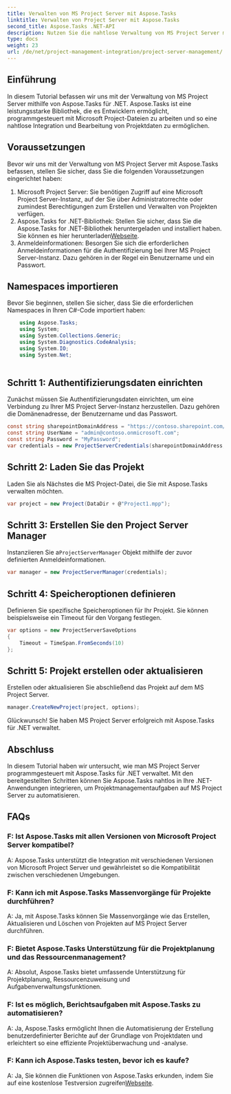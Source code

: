 ```yaml
---
title: Verwalten von MS Project Server mit Aspose.Tasks
linktitle: Verwalten von Project Server mit Aspose.Tasks
second_title: Aspose.Tasks .NET-API
description: Nutzen Sie die nahtlose Verwaltung von MS Project Server mit Aspose.Tasks für .NET. Automatisieren Sie Projektaufgaben mühelos.
type: docs
weight: 23
url: /de/net/project-management-integration/project-server-management/
---
```

## Einführung
In diesem Tutorial befassen wir uns mit der Verwaltung von MS Project Server mithilfe von Aspose.Tasks für .NET. Aspose.Tasks ist eine leistungsstarke Bibliothek, die es Entwicklern ermöglicht, programmgesteuert mit Microsoft Project-Dateien zu arbeiten und so eine nahtlose Integration und Bearbeitung von Projektdaten zu ermöglichen.
## Voraussetzungen
Bevor wir uns mit der Verwaltung von MS Project Server mit Aspose.Tasks befassen, stellen Sie sicher, dass Sie die folgenden Voraussetzungen eingerichtet haben:
1. Microsoft Project Server: Sie benötigen Zugriff auf eine Microsoft Project Server-Instanz, auf der Sie über Administratorrechte oder zumindest Berechtigungen zum Erstellen und Verwalten von Projekten verfügen.
2.  Aspose.Tasks for .NET-Bibliothek: Stellen Sie sicher, dass Sie die Aspose.Tasks for .NET-Bibliothek heruntergeladen und installiert haben. Sie können es hier herunterladen[Webseite](https://releases.aspose.com/tasks/net/).
3. Anmeldeinformationen: Besorgen Sie sich die erforderlichen Anmeldeinformationen für die Authentifizierung bei Ihrer MS Project Server-Instanz. Dazu gehören in der Regel ein Benutzername und ein Passwort.
## Namespaces importieren
Bevor Sie beginnen, stellen Sie sicher, dass Sie die erforderlichen Namespaces in Ihren C#-Code importiert haben:
```csharp
    using Aspose.Tasks;
    using System;
    using System.Collections.Generic;
    using System.Diagnostics.CodeAnalysis;
    using System.IO;
    using System.Net;
    
```
## Schritt 1: Authentifizierungsdaten einrichten
Zunächst müssen Sie Authentifizierungsdaten einrichten, um eine Verbindung zu Ihrer MS Project Server-Instanz herzustellen. Dazu gehören die Domänenadresse, der Benutzername und das Passwort.
```csharp
const string sharepointDomainAddress = "https://contoso.sharepoint.com/sites/pwa";
const string UserName = "admin@contoso.onmicrosoft.com";
const string Password = "MyPassword";
var credentials = new ProjectServerCredentials(sharepointDomainAddress, UserName, Password);
```
## Schritt 2: Laden Sie das Projekt
Laden Sie als Nächstes die MS Project-Datei, die Sie mit Aspose.Tasks verwalten möchten.
```csharp
var project = new Project(DataDir + @"Project1.mpp");
```
## Schritt 3: Erstellen Sie den Project Server Manager
 Instanziieren Sie a`ProjectServerManager` Objekt mithilfe der zuvor definierten Anmeldeinformationen.
```csharp
var manager = new ProjectServerManager(credentials);
```
## Schritt 4: Speicheroptionen definieren
Definieren Sie spezifische Speicheroptionen für Ihr Projekt. Sie können beispielsweise ein Timeout für den Vorgang festlegen.
```csharp
var options = new ProjectServerSaveOptions
{
    Timeout = TimeSpan.FromSeconds(10)
};
```
## Schritt 5: Projekt erstellen oder aktualisieren
Erstellen oder aktualisieren Sie abschließend das Projekt auf dem MS Project Server.
```csharp
manager.CreateNewProject(project, options);
```
Glückwunsch! Sie haben MS Project Server erfolgreich mit Aspose.Tasks für .NET verwaltet.

## Abschluss
In diesem Tutorial haben wir untersucht, wie man MS Project Server programmgesteuert mit Aspose.Tasks für .NET verwaltet. Mit den bereitgestellten Schritten können Sie Aspose.Tasks nahtlos in Ihre .NET-Anwendungen integrieren, um Projektmanagementaufgaben auf MS Project Server zu automatisieren.
## FAQs
### F: Ist Aspose.Tasks mit allen Versionen von Microsoft Project Server kompatibel?
A: Aspose.Tasks unterstützt die Integration mit verschiedenen Versionen von Microsoft Project Server und gewährleistet so die Kompatibilität zwischen verschiedenen Umgebungen.
### F: Kann ich mit Aspose.Tasks Massenvorgänge für Projekte durchführen?
A: Ja, mit Aspose.Tasks können Sie Massenvorgänge wie das Erstellen, Aktualisieren und Löschen von Projekten auf MS Project Server durchführen.
### F: Bietet Aspose.Tasks Unterstützung für die Projektplanung und das Ressourcenmanagement?
A: Absolut, Aspose.Tasks bietet umfassende Unterstützung für Projektplanung, Ressourcenzuweisung und Aufgabenverwaltungsfunktionen.
### F: Ist es möglich, Berichtsaufgaben mit Aspose.Tasks zu automatisieren?
A: Ja, Aspose.Tasks ermöglicht Ihnen die Automatisierung der Erstellung benutzerdefinierter Berichte auf der Grundlage von Projektdaten und erleichtert so eine effiziente Projektüberwachung und -analyse.
### F: Kann ich Aspose.Tasks testen, bevor ich es kaufe?
 A: Ja, Sie können die Funktionen von Aspose.Tasks erkunden, indem Sie auf eine kostenlose Testversion zugreifen[Webseite](https://purchase.aspose.com/temporary-license/).